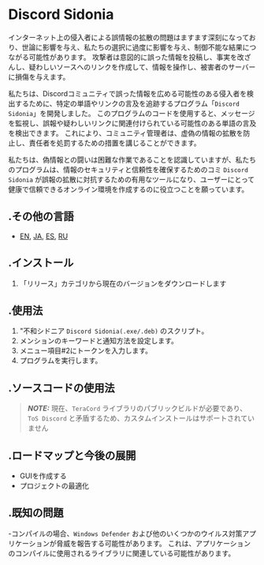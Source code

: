 # Discord Sidonia 
インターネット上の侵入者による誤情報の拡散の問題はますます深刻になっており、世論に影響を与え、私たちの選択に過度に影響を与え、制御不能な結果につながる可能性があります。 攻撃者は意図的に誤った情報を投稿し、事実を改ざんし、疑わしいソースへのリンクを作成して、情報を操作し、被害者のサーバーに損傷を与えます。

私たちは、Discordコミュニティで誤った情報を広める可能性のある侵入者を検出するために、特定の単語やリンクの言及を追跡するプログラム「`Discord Sidonia`」を開発しました。 このプログラムのコードを使用すると、メッセージを監視し、誤報や疑わしいリンクに関連付けられている可能性のある単語の言及を検出できます。 これにより、コミュニティ管理者は、虚偽の情報の拡散を防止し、責任者を処罰するための措置を講じることができます。

私たちは、偽情報との闘いは困難な作業であることを認識していますが、私たちのプログラムは、情報のセキュリティと信頼性を確保するためのコミ `Discord Sidonia` が誤報の拡散に対抗するための有用なツールになり、ユーザーにとって健康で信頼できるオンライン環境を作成するのに役立つことを願っています。

## .その他の言語
- [EN](README.md), [JA](README.ja.md), [ES](README.es.md), [RU](README.ru.md)

## .インストール
1. 「リリース」カテゴリから現在のバージョンをダウンロードします

## .使用法
1. "不和シドニア `Discord Sidonia(.exe/.deb)` のスクリプト。
2. メンションのキーワードと通知方法を設定します。
3. メニュー項目#2にトークンを入力します。
4. プログラムを実行します。

## .ソースコードの使用法
>**_NOTE:_** 現在、`TeraCord` ライブラリのパブリックビルドが必要であり、`ToS Discord` と矛盾するため、カスタムインストールはサポートされていません

## .ロードマップと今後の展開
- GUIを作成する
- プロジェクトの最適化

## .既知の問題
-コンパイルの場合、`Windows Defender` および他のいくつかのウイルス対策アプリケーションが脅威を報告する可能性があります。 これは、アプリケーションのコンパイルに使用されるライブラリに関連している可能性があります。
